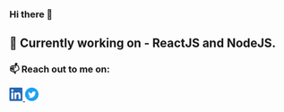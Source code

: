 ### Hi there 👋 
##  🔭 Currently working on - ReactJS and NodeJS.

### 📫 Reach out to me on: 

<a href="https://www.linkedin.com/in/charitreddy/" rel="nofollow"> <img src="https://github.com/CharitReddy/CharitReddy/blob/master/linkedin-badge.png" width="24px" height="24px" style="max:width:100%;"></img>  </a>
<a href="https://twitter.com/ReddyCharit" rel="nofollow"> <img src="https://github.com/CharitReddy/CharitReddy/blob/master/twitter-badge.svg" width="24px" height="24px" style="max:width:100%;"></img>  </a>

<!--
**CharitReddy/CharitReddy** is a ✨ _special_ ✨ repository because its `README.md` (this file) appears on your GitHub profile.

Here are some ideas to get you started:

- 🔭 I’m currently working on ...
- 🌱 I’m currently learning ...
- 👯 I’m looking to collaborate on ...
- 🤔 I’m looking for help with ...
- 💬 Ask me about ...
- 📫 How to reach me: ...
- 😄 Pronouns: ...
- ⚡ Fun fact: ...
-->
